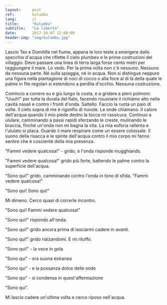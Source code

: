 ```yaml
---
layout:     post
ref:		kulumbu
lang: 		it
title:      "Kulumbu"
subtitle:   "Le libertà"
date:       2017-10-07 12:00:00
header-img: "img/kulumbu.jpg"
---
```


Lascio Tex e Domitille nel fiume, appena le loro teste a emergere dallo specchio d'acqua che riflette il cielo plumbeo e le prime costruzioni del villaggio. Devo passare una linea di terra larga forse cento metri per raggiungere il mare. Lo vedo. Per la prima volta non c'è nessuno. Nessuno da nessuna parte. Né sulla spiaggia, né in acqua. Non si distingue neppure una figura nella piantagione di noci di cocco o alla foce al di là della quale le palme in file regolari si estendono a perdita d'occhio. Nessuna costruzione.

Comincio a correre su e giù lungo la costa, e a gridare a pieni polmoni: "Uuuh!" per tutta la durata del fiato, facendo risuonare il richiamo alto nelle cavità nasali e contro i fronti d'onda. Saltello. Faccio la ruota un paio di volte. Il cielo sopra di me è rigonfio di nuvole. Le onde chiamano. Il calore dell'acqua quando il mio piede destro la tocca mi rassicura. Continuo a ululare, camminando a passi rapidi sferzando le creste, mulinando le braccia, finché un'onda non mi bagna la vita. La mia euforia rallenta e l'ululato si placa. Guardo il mare respirare come un essere colossale. Il suono della risacca e le spinte dell'acqua contro il mio corpo mi fanno sentire che è cosciente della mia presenza.

"Fammi vedere qualcosa!" - grido, e l'onda risponde mugghiando.

"Fammi vedere qualcosa!" grido più forte, battendo le palme contro la superficie dell'acqua.

"Sono qui!" grido, camminando contro l'onda in tono di sfida. "Fammi vedere qualcosa!"

"Sono qui! Sono qui!"

Mi dimeno. Cerco quasi di correrle incontro.

"Sono qui! Fammi vedere qualcosa!"

"Sono qui!" rispondo all'onda.

"Sono qui!" grido ancora prima di lasciarmi cadere in avanti.

"Sono qui!" grido rialzandomi. E mi rituffo.

"Sono qui!" - la voce in gola

"Sono qui" - ora suona estranea

"Sono qui" - e la possanza dolce delle onde

"Sono qui" - si condensa in quest'affermazione

"Sono qui".

Mi lascio cadere un'ultima volta e cerco riposo nell'acqua.